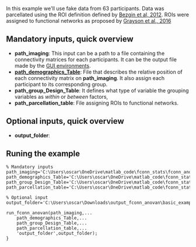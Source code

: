 In this example we'll use fake data from 63 participants. Data was parcellated using the ROI definition defined by [Bezgin et al, 2012](https://pubmed.ncbi.nlm.nih.gov/22521477/). ROIs were assigned to functional networks as proposed by [Grayson et al., 2016](https://pubmed.ncbi.nlm.nih.gov/27477019/)

## Mandatory inputs, quick overview

- **path_imaging**: This input can be a path to a file containing the connectivity matrices for each participants. It can be the output file made by the  [GUI environments](https://gui-environments-documentation.readthedocs.io/en/latest/GUI_environments/).
- [**path_demographics_Table**](./table_subjects.csv): File that describes the relative position of each connectivity matrix on **path_imaging**. It also assign each participant to its corresponding group.
- **path_group_Design_Table**: It defines what type of variable the grouping variables as *within* or *between* factors,
- **path_parcellation_table**: File assigning ROIs to functional networks.


## Optional inputs, quick overview
- **output_folder**:

## Runing the example
```
% Mandatory inputs
path_imaging='C:\Users\oscar\OneDrive\matlab_code\fconn_stats\fconn_anova\readme\Data\Basic_example\fconn_63_scanns.mat';
path_demographics_Table='C:\Users\oscar\OneDrive\matlab_code\fconn_stats\fconn_anova\readme\Data\Basic_example\table_subjects.csv';
path_group_Design_Table='C:\Users\oscar\OneDrive\matlab_code\fconn_stats\fconn_anova\readme\Data\Basic_example\Group_Design_Table.csv';
path_parcellation_table='C:\Users\oscar\OneDrive\matlab_code\fconn_stats\fconn_anova\readme\Data\Basic_example\parcel.mat';

% Optional input
output_folder='C:\Users\oscar\Downloads\output_fconn_anovan\basic_example';

run_fconn_anovan(path_imaging,...
    path_demographics_Table,...
    path_group_Design_Table,...
    path_parcellation_table,...
    'output_folder',output_folder);
}
```